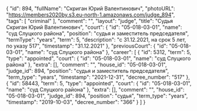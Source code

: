 {
    "id": 894,
    "fullName": "Скриган Юрий Валентинович",
    "photoURL": "https://members2020by.s3.eu-north-1.amazonaws.com/judge_894",
    "tags": [
        "criminal"
    ],
    "comment": "",
    "layout": "judge",
    "title": "Судья Скриган Юрий Валентинович",
    "court": {
        "id": "05-018-03-01",
        "name": "суд Слуцкого района",
        "position": "судья и заместитель председателя",
        "termType": "years",
        "term": 5,
        "description": "c 31.12.2021, на срок 5 лет, по указу 517",
        "timestamp": "31.12.2021"
    },
    "previousCourt": {
        "id": "05-018-03-01",
        "name": "суд Слуцкого района"
    },
    "career": [
        {
            "id": 5312,
            "term": 5,
            "type": "appointed",
            "court": {
                "id": "05-018-03-01",
                "name": "суд Слуцкого района"
            },
            "extra": [],
            "comment": "",
            "house_id": "05-018-03-01",
            "judge_id": 894,
            "position": "судья и заместитель председателя",
            "term_type": "years",
            "timestamp": "2021-12-31",
            "decree_number": "517"
        },
        {
            "id": 58443,
            "term": 5,
            "type": "appointed",
            "court": {
                "id": "05-018-03-01",
                "name": "суд Слуцкого района"
            },
            "extra": [],
            "comment": "",
            "house_id": "05-018-03-01",
            "judge_id": 894,
            "position": "судья",
            "term_type": "years",
            "timestamp": "2019-10-03",
            "decree_number": "366"
        }
    ]
}
